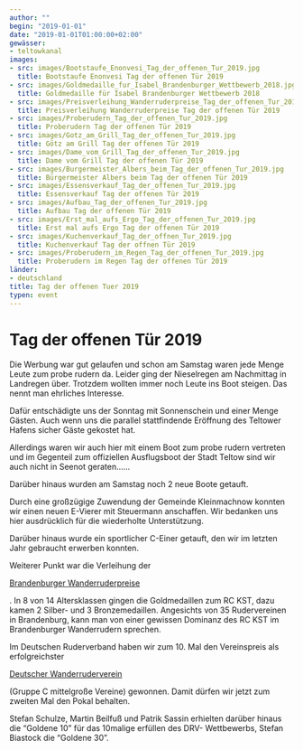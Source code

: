 ```yaml
---
author: ""
begin: "2019-01-01"
date: "2019-01-01T01:00:00+02:00"
gewässer: 
- teltowkanal
images:
- src: images/Bootstaufe_Enonvesi_Tag_der_offenen_Tur_2019.jpg
  title: Bootstaufe Enonvesi Tag der offenen Tür 2019
- src: images/Goldmedaille_fur_Isabel_Brandenburger_Wettbewerb_2018.jpg
  title: Goldmedaille für Isabel Brandenburger Wettbewerb 2018
- src: images/Preisverleihung_Wanderruderpreise_Tag_der_offenen_Tur_2019.jpg
  title: Preisverleihung Wanderruderpreise Tag der offenen Tür 2019
- src: images/Proberudern_Tag_der_offenen_Tur_2019.jpg
  title: Proberudern Tag der offenen Tür 2019
- src: images/Gotz_am_Grill_Tag_der_offenen_Tur_2019.jpg
  title: Götz am Grill Tag der offenen Tür 2019
- src: images/Dame_vom_Grill_Tag_der_offenen_Tur_2019.jpg
  title: Dame vom Grill Tag der offenen Tür 2019
- src: images/Burgermeister_Albers_beim_Tag_der_offenen_Tur_2019.jpg
  title: Bürgermeister Albers beim Tag der offenen Tür 2019
- src: images/Essensverkauf_Tag_der_offenen_Tur_2019.jpg
  title: Essensverkauf Tag der offenen Tür 2019
- src: images/Aufbau_Tag_der_offenen_Tur_2019.jpg
  title: Aufbau Tag der offenen Tür 2019
- src: images/Erst_mal_aufs_Ergo_Tag_der_offenen_Tur_2019.jpg
  title: Erst mal aufs Ergo Tag der offenen Tür 2019
- src: images/Kuchenverkauf_Tag_der_offnen_Tur_2019.jpg
  title: Kuchenverkauf Tag der offnen Tür 2019
- src: images/Proberudern_im_Regen_Tag_der_offenen_Tur_2019.jpg
  title: Proberudern im Regen Tag der offenen Tür 2019
länder:
- deutschland
title: Tag der offenen Tuer 2019
typen: event
---
```



# Tag der offenen Tür 2019


Die Werbung war gut gelaufen und schon am Samstag waren jede Menge Leute zum probe rudern da. Leider ging der Nieselregen am Nachmittag in Landregen über. Trotzdem wollten immer noch Leute ins Boot steigen. Das nennt man ehrliches Interesse.

Dafür entschädigte uns der Sonntag mit Sonnenschein und einer Menge Gästen. Auch wenn uns die parallel stattfindende Eröffnung des Teltower Hafens sicher Gäste gekostet hat.

Allerdings waren wir auch hier mit einem Boot zum probe rudern vertreten und im Gegenteil zum offiziellen Ausflugsboot der Stadt Teltow sind wir auch nicht in Seenot geraten......

Darüber hinaus wurden am Samstag noch 2 neue Boote getauft.

Durch eine großzügige Zuwendung der Gemeinde Kleinmachnow konnten wir einen neuen E-Vierer mit Steuermann anschaffen. Wir bedanken uns hier ausdrücklich für die wiederholte Unterstützung.

Darüber hinaus wurde ein sportlicher C-Einer getauft, den wir im letzten Jahr gebraucht erwerben konnten.

Weiterer Punkt war die Verleihung der

[Brandenburger Wanderruderpreise](/berichte/2019/lrv2018)

. In 8 von 14 Altersklassen gingen die Goldmedaillen zum RC KST, dazu kamen 2 Silber- und 3 Bronzemedaillen. Angesichts von 35 Rudervereinen in Brandenburg, kann man von einer gewissen Dominanz des RC KST im Brandenburger Wanderrudern sprechen.

Im Deutschen Ruderverband haben wir zum 10. Mal den Vereinspreis als erfolgreichster

[Deutscher Wanderruderverein](/berichte/2019/drv2018)

(Gruppe C mittelgroße Vereine) gewonnen. Damit dürfen wir jetzt zum zweiten Mal den Pokal behalten.

Stefan Schulze, Martin Beilfuß und Patrik Sassin erhielten darüber hinaus die “Goldene 10” für das 10malige erfüllen des DRV- Wettbewerbs, Stefan Biastock die “Goldene 30”.
